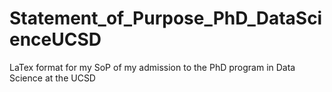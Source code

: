 # Statement_of_Purpose_PhD_DataScienceUCSD
LaTex format for my SoP of my admission to the PhD program in Data Science at the UCSD
